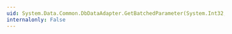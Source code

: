 ```yaml
---
uid: System.Data.Common.DbDataAdapter.GetBatchedParameter(System.Int32,System.Int32)
internalonly: False
---
```

